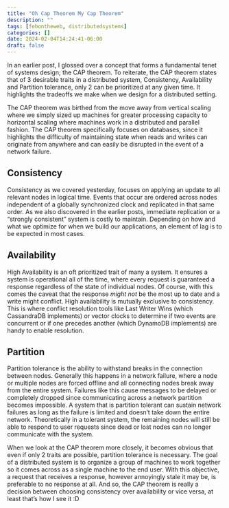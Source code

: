 ```yaml
---
title: "Oh Cap Theorem My Cap Theorem"
description: ""
tags: [febontheweb, distributedsystems]
categories: []
date: 2024-02-04T14:24:41-06:00
draft: false
---
```


In an earlier post, I glossed over a concept that forms a fundamental tenet of systems design; the CAP theorem. To reiterate, the CAP theorem states that of 3 desirable traits in a distributed system, Consistency, Availability and Partition tolerance, only 2 can be prioritized at any given time. It highlights the tradeoffs we make when we design for a distributed setting.

The CAP theorem was birthed from the move away from vertical scaling where we simply sized up machines for greater processing capacity to horizontal scaling where machines work in a distributed and parallel fashion. The CAP theorem specifically focuses on databases, since it highlights the difficulty of maintaining state when reads and writes can originate from anywhere and can easily be disrupted in the event of a network failure.

## Consistency
Consistency as we covered yesterday, focuses on applying an update to all relevant nodes in logical time. Events that occur are ordered across nodes independent of a globally synchronized clock and replicated in that same order. As we also discovered in the earlier posts, immediate replication or a “strongly consistent” system is costly to maintain. Depending on how and what we optimize for when we build our applications, an element of lag is to be expected in most cases.


## Availability 
High Availability is an oft prioritized trait of many a system. It ensures a system is operational all of the time, where every request is guaranteed a response regardless of the state of individual nodes. Of course, with this comes the caveat that the response *might not* be the most up to date and a write might conflict. High availability is mutually exclusive to consistency. This is where conflict resolution tools like Last Writer Wins (which CassandraDB implements) or vector clocks to determine if two events are concurrent or if one precedes another (which DynamoDB implements) are handy to enable resolution. 


## Partition
Partition tolerance is the ability to withstand breaks in the connection between nodes. Generally this happens in a network failure, where a node or multiple nodes are forced offline and all connecting nodes break away from the entire system. Failures like this cause messages to be delayed or completely dropped since communicating across a network partition becomes impossible. A system that is partition tolerant can sustain network failures as long as the failure is limited and doesn’t take down the entire network. Theoretically in a tolerant system, the remaining nodes will still be able to respond to user requests since dead or lost nodes can no longer communicate with the system.


When we look at the CAP theorem more closely, it becomes obvious that even if only 2 traits are possible, partition tolerance is necessary. The goal of a distributed system is to organize a group of machines to work together so it comes across as a single machine to the end user. With this objective, a request that receives a response, however annoyingly stale it may be, is preferable to no response at all. And so, the CAP theorem is really a decision between choosing consistency over availability or vice versa, at least that’s how I see it :D 